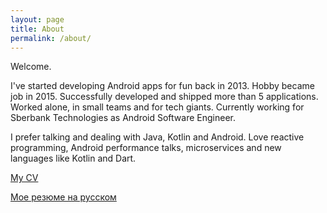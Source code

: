 ```yaml
---
layout: page
title: About
permalink: /about/
---
```

Welcome.

I've started developing Android apps for fun back in 2013. Hobby became job in 2015. Successfully developed and shipped more than 5 applications. Worked alone, in small teams and for tech giants. Currently working for Sberbank Technologies as Android Software Engineer.

I prefer talking and dealing with Java, Kotlin and Android. Love reactive programming, Android performance talks, microservices and new languages like Kotlin and Dart. 

[My CV](https://stackoverflow.com/cv/antonkazakov) 

[Мое резюме на русском](https://stackoverflow.com/cv/antonkazakov)
